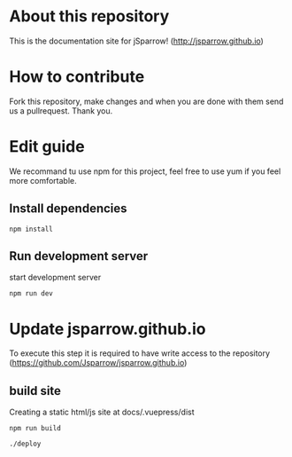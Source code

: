 # About this repository

This is the documentation site for jSparrow! (http://jsparrow.github.io)

# How to contribute

Fork this repository, make changes and when you are done with them send us a pullrequest. Thank you.

# Edit guide

We recommand tu use npm for this project, feel free to use yum if you feel more comfortable.

## Install dependencies

```
npm install
```

## Run development server

start development server

```
npm run dev
```

# Update jsparrow.github.io

To execute this step it is required to have write access to the repository (https://github.com/Jsparrow/jsparrow.github.io)

## build site

Creating a static html/js site at docs/.vuepress/dist
 
```
npm run build

./deploy
```

